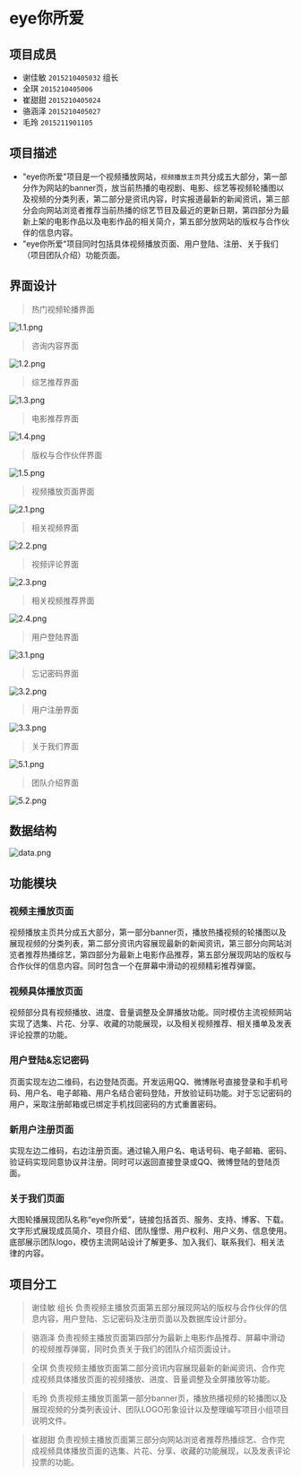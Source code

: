 eye你所爱
=========
项目成员
--------
* 谢佳敏 `2015210405032` 组长
* 全琪 `2015210405006`
* 崔甜甜 `2015210405024`
* 骆涵泽 `2015210405027`
* 毛玲  `2015211901105`

项目描述
--------
 * "eye你所爱"项目是一个视频播放网站，`视频播放主页`共分成五大部分，第一部分作为网站的banner页，放当前热播的电视剧、电影、综艺等视频轮播图以及视频的分类列表，第二部分是资讯内容，时实报道最新的新闻资讯，第三部分会向网站浏览者推荐当前热播的综艺节目及最近的更新日期，第四部分为最新上架的电影作品以及电影作品的相关简介，第五部分放网站的版权与合作伙伴的信息内容。
 * "eye你所爱"项目同时包括具体视频播放页面、用户登陆、注册、关于我们（项目团队介绍）功能页面。


界面设计
--------

>热门视频轮播界面

![1.1.png](/img/md/1.1.png "1.1.png")


>咨询内容界面

![1.2.png](/img/md/1.2.png "1.2.png")


>综艺推荐界面

![1.3.png](/img/md/1.3.png "1.3.png")


>电影推荐界面

![1.4.png](/img/md/1.4.png "1.4.png")


>版权与合作伙伴界面

![1.5.png](/img/md/1.5.png "1.5.png")


>视频播放页面界面

![2.1.png](/img/md/2.1.png "2.1.png")


>相关视频界面

![2.2.png](/img/md/2.2.png "2.2.png")


>视频评论界面

![2.3.png](/img/md/2.3.png "2.3.png")


>相关视频推荐界面

![2.4.png](/img/md/2.4.png "2.4.png")


>用户登陆界面

![3.1.png](/img/md/3.1.png "3.1.png")


>忘记密码界面

![3.2.png](/img/md/3.2.png "3.2.png")


>用户注册界面

![3.3.png](/img/md/3.3.png "3.3.png")


>关于我们界面

![5.1.png](/img/md/5.1.png "5.1.png")


>团队介绍界面

![5.2.png](/img/md/5.2.png "5.2.png")


数据结构
--------


![data.png](/img/md/data.png "data.png")


功能模块
--------

### 视频主播放页面
视频播放主页共分成五大部分，第一部分banner页，播放热播视频的轮播图以及展现视频的分类列表，第二部分资讯内容展现最新的新闻资讯，第三部分向网站浏览者推荐热播综艺，第四部分为最新上电影作品推荐，第五部分展现网站的版权与合作伙伴的信息内容。同时包含一个在屏幕中滑动的视频精彩推荐弹窗。


### 视频具体播放页面
视频部分具有视频播放、进度、音量调整及全屏播放功能。同时模仿主流视频网站实现了选集、片花、分享、收藏的功能展现，以及相关视频推荐、相关播单及发表评论投票的功能。


### 用户登陆&忘记密码
页面实现左边二维码，右边登陆页面。开发运用QQ、微博账号直接登录和手机号码、用户名、电子邮箱、用户名结合密码登陆，开放验证码功能。对于忘记密码的用户，采取注册邮箱或已绑定手机找回密码的方式重置密码。


### 新用户注册页面
实现左边二维码，右边注册页面。通过输入用户名、电话号码、电子邮箱、密码、验证码实现同意协议并注册。同时可以返回直接登录或QQ、微博登陆的登陆页面。


### 关于我们页面
大图轮播展现团队名称“eye你所爱”，链接包括首页、服务、支持、博客、下载。文字形式展现成员简介、项目介绍、团队憧憬、用户权利、用户义务、信息使用。底部展示团队logo，模仿主流网站设计了解更多、加入我们、联系我们、相关法律的内容。


项目分工
--------
>谢佳敏 组长
负责视频主播放页面第五部分展现网站的版权与合作伙伴的信息内容，用户登陆、忘记密码及注册页面以及数据库设计部分。

>骆涵泽 
负责视频主播放页面第四部分为最新上电影作品推荐、屏幕中滑动的视频推荐弹窗，同时负责关于我们的团队介绍页面设计。

>全琪 
负责视频主播放页面第二部分资讯内容展现最新的新闻资讯、合作完成视频具体播放页面的视频播放、进度、音量调整及全屏播放等功能。

>毛玲 
负责视频主播放页面第一部分banner页，播放热播视频的轮播图以及展现视频的分类列表设计、团队LOGO形象设计以及整理编写项目小组项目说明文件。

>崔甜甜
负责视频主播放页面第三部分向网站浏览者推荐热播综艺、合作完成视频具体播放页面的选集、片花、分享、收藏的功能展现，以及发表评论投票的功能。

